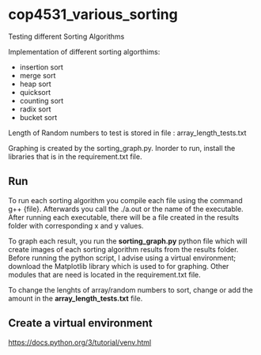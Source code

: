 # cop4531_various_sorting

Testing different Sorting Algorithms

Implementation of different sorting algorthims:

- insertion sort
- merge sort
- heap sort
- quicksort
- counting sort
- radix sort
- bucket sort

Length of Random numbers to test is stored in file : array_length_tests.txt

Graphing is created by the sorting_graph.py. Inorder to run, install the libraries that is in the requirement.txt file.

## Run

To run each sorting algorithm you compile each file using the command g++ {file}. Afterwards you call the ./a.out or the name of the executable. After running each executable, there will be a file created in the results folder with corresponding x and y values.

To graph each result, you run the <b> sorting_graph.py</b> python file which will create images of each sorting algorithm results from the results folder. Before running the python script, I advise using a virtual environment; download the Matplotlib library which is used to for graphing. Other modules that are need is located in the requirement.txt file.

To change the lenghts of array/random numbers to sort, change or add the amount in the <b>array_length_tests.txt</b> file.

## Create a virtual environment

https://docs.python.org/3/tutorial/venv.html
